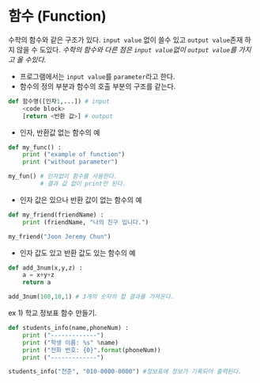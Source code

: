 # 함수 (Function)
수학의 함수와 같은 구조가 있다. `input value` 없이 쓸수 있고 `output value`존재 하지 않을 수 도있다. _수학의 함수와 다른 점은 `input value`없이 `output value`를 가지고 올 수있다._
+ 프로그램에서는 `input value`를 `parameter`라고 한다.
+ 함수의 정의 부분과 함수의 호출 부분의 구조를 같는다.
```python
def 함수명([인자1,...]) # input
    <code block>
    [return <반환 값>] # output
```
+ 인자, 반환값 없는 함수의 예
```python
def my_func() :
    print ("example of function")
    print ("without parameter")

my_fun() # 인자없이 함수를 사용한다.
         # 결과 값 없이 print만 된다.
```
+ 인자 값은 있으나 반환 값이 없는 함수의 예
```python
def my_friend(friendName) :
    print (friendName, "나의 친구 입니다.")

my_friend("Joon Jeremy Chun") 
```
+ 인자 값도 있고 반환 값도 있는 함수의 예
```python
def add_3num(x,y,z) :
    a = x+y+z
    return a

add_3num(100,10,1) # 3개의 숫자의 합 결과를 가져온다.
```
 ex 1) 학교 정보표 함수 만들기.
```python
def students_info(name,phoneNum) :
    print ("-------------")
    print ("학생 이름: %s" %name)
    print ("전화 번호: {0}".format(phoneNum))
    print ("-------------")

students_info("천준", "010-0000-0000") #정보표에 정보가 기록되어 출력된다.
```
